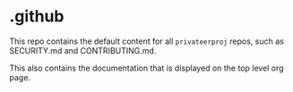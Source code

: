 # .github

This repo contains the default content for all `privateerproj` repos, such as SECURITY.md and CONTRIBUTING.md.

This also contains the documentation that is displayed on the top level org page.
